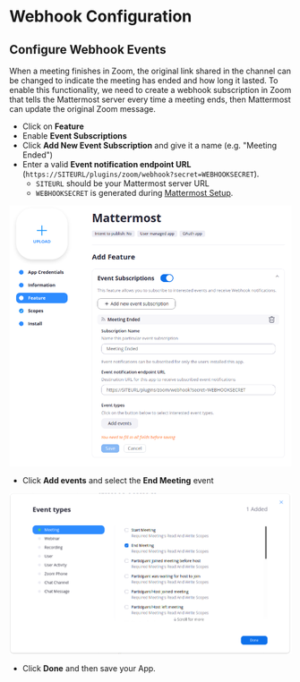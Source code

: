 # Webhook Configuration

## Configure Webhook Events

When a meeting finishes in Zoom, the original link shared in the channel can be changed to indicate the meeting has ended and how long it lasted.  To enable this functionality, we need to create a webhook subscription in Zoom that tells the Mattermost server every time a meeting ends, then Mattermost can update the original Zoom message. 

* Click on **Feature**
* Enable **Event Subscriptions**
* Click **Add New Event Subscription** and give it a name \(e.g. "Meeting Ended"\)
* Enter a valid **Event notification endpoint URL** \(`https://SITEURL/plugins/zoom/webhook?secret=WEBHOOKSECRET`\).
  * `SITEURL` should be your Mattermost server URL
  * `WEBHOOKSECRET` is generated during [Mattermost Setup](../mattermost-setup.md).

![Feature screen](../../.gitbook/assets/screenshot-from-2020-06-05-19-51-56.png)

* Click **Add events** and select the **End Meeting** event

![Event types screen](../../.gitbook/assets/screenshot-from-2020-06-05-20-43-04.png)

* Click **Done** and then save your App.

